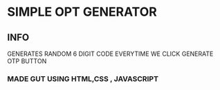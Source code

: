# SIMPLE OPT GENERATOR
## INFO 
 GENERATES RANDOM 6 DIGIT CODE EVERYTIME WE CLICK GENERATE OTP BUTTON
### MADE GUT USING HTML,CSS , JAVASCRIPT

